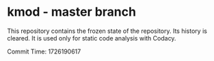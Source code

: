 # kmod - master branch

This repository contains the frozen state of the repository.
Its history is cleared. It is used only for static code
analysis with Codacy.

Commit Time: 1726190617